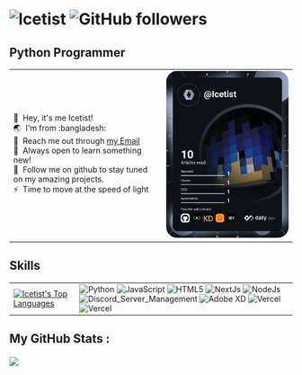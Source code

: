 ![Icetist](https://user-images.githubusercontent.com/96980054/209646931-503e64aa-e79a-43c4-b6ae-7b65f353798b.png)
<a align="center">
  <img alt="GitHub followers" src="https://img.shields.io/github/followers/icetist?color=%230384fc&label=Followers&style=for-the-badge">
</a>
==============================

Python Programmer
----------------------
<table>
  <tr>
    <td valign="center">
      <p>
        👋 &nbsp;Hey, it's me Icetist!
        <br/>
        🌏 &nbsp;I'm from :bangladesh:
        <br/>
        📧 &nbsp;Reach me out through <a href="mailto:saahil.alam@gmail.com?subject=Lets Collab!">my Email</a>
        <br/>
        🧠 &nbsp;Always open to learn something new!
        <br/>
        📂 &nbsp;Follow me on github to stay tuned on my amazing projects.
        <br/>
        ⚡ &nbsp;Time to move at the speed of light
      </p>
    </td>
    <td>
      <a href="https://app.daily.dev/Icetist"><img src="https://github.com/Icetist/icetist/blob/main/devcard.svg" width="400" alt="Icetist's Dev Card"/></a>
    </td>
  </tr>
</table>

Skills
----------------------
<table>
  <tr>
    <td valign="center">
      <a href="https://github.com/Icetist/github-readme-stats">
        <img alt="Icetist's Top Languages" align="center" src="https://github-readme-stats.vercel.app/api/top-langs/?username=icetist&show_icons=true&theme=dark" />
      </a>
    </td>
    <td>
      <img src="https://cdn.worldvectorlogo.com/logos/python-5.svg" alt="Python" width="30" height="30"/> 
      <img src="https://cdn.worldvectorlogo.com/logos/logo-javascript.svg" alt="JavaScript" width="30" height="30"/>
      <img src="https://cdn.worldvectorlogo.com/logos/html-1.svg" alt="HTML5" width="30" height="30"/>
      <img src="https://cdn.worldvectorlogo.com/logos/next-js.svg" alt="NextJs" width="30" height="30"/>
      <img src="https://cdn.worldvectorlogo.com/logos/nodejs-icon.svg" alt="NodeJs" width="30" height="30"/>
      <img src="https://cdn.worldvectorlogo.com/logos/discord-4.svg" alt="Discord_Server_Management" width="30" height="30"/>
      <img src="https://cdn.worldvectorlogo.com/logos/adobe-xd-2.svg" alt="Adobe XD" width="30" height="30"/>
      <img src="https://cdn.worldvectorlogo.com/logos/vercel.svg" alt="Vercel" width="70" height="30"/>
      <img src="https://cdn.worldvectorlogo.com/logos/mozilla.svg" alt="Vercel" width="70" height="30"/>
    </td>
  </tr>
</table>


My GitHub Stats : 
----------------------
<a href="https://github.com/Icetist/github-readme-stats">
  <img align="center" src="https://github-readme-stats.vercel.app/api?username=Icetist&show_icons=true&theme=dark" />
</a>
